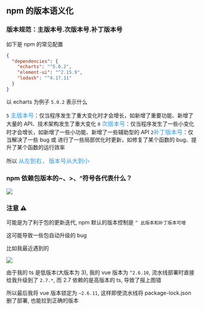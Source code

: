 ## npm 的版本语义化

### 版本规范：主版本号.次版本号.补丁版本号

如下是 npm 的常见配置

```json
{
  "dependencies": {
    "echarts": "^5.0.2",
    "element-ui": "^2.15.9",
    "lodash": "^4.17.11"
  }
}
```

以 echarts 为例子 `5.0.2` 表示什么

`5` <font color=#3498db size=4>`主版本号`</font>：仅当程序发生了重大变化时才会增长，如新增了重要功能、新增了大量的 API、技术架构发生了重大变化
`0` <font color=#3498db size=4>`次版本号`</font>：仅当程序发生了一些小变化时才会增长，如新增了一些小功能、新增了一些辅助型的 API
`2`<font color=#3498db size=4>`补丁版本号`</font>：仅当解决了一些 bug 或 进行了一些局部优化时更新，如修复了某个函数的 bug、提升了某个函数的运行效率

所以 <font color=#3498db size=4>`从左到右, 版本号从大到小`</font>

### npm 依赖包版本的~、>、^符号各代表什么？

![](https://gcy-1306312261.cos.ap-chengdu.myqcloud.com/blog/20221121223118.png)

### 注意 ⚠️

可能是为了利于包的更新迭代, npm 默认的版本控制是 `^ 此版本和补丁版本可增`

这可能导致一些包自动升级的 bug

比如我最近遇到的

![](https://gcy-1306312261.cos.ap-chengdu.myqcloud.com/blog/20221121223419.png)

由于我的 ts 是低版本(大版本为 3), 我的 vue 版本为 `^2.6.10`, 流水线部署时直接给我升级到了 `2.7.*`, 而 2.7 依赖的是高版本的 ts, 导致了报上图错

所以最后我将 vue 版本锁定为 `~2.6.11`, 这样即使流水线将 package-lock.json 删了部署, 也能拉到正确的版本
